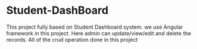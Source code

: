 # Student-DashBoard
This project fully based on Student Dashboard  system. we use Angular framework in this project. Here admin can update/view/edit and delete the records. All of the crud operation done in this project
